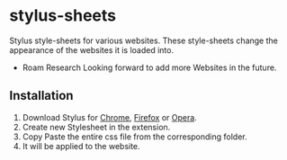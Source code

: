 # stylus-sheets

Stylus style-sheets for various websites. These style-sheets change the appearance of the websites it is loaded into.
* Roam Research
Looking forward to add more Websites in the future.

## Installation

1. Download Stylus for [Chrome](https://chrome.google.com/webstore/detail/stylus/clngdbkpkpeebahjckkjfobafhncgmne), [Firefox](https://addons.mozilla.org/en-GB/firefox/addon/styl-us/) or [Opera](https://addons.opera.com/en-gb/extensions/details/stylus/).
2. Create new Stylesheet in the extension.
3. Copy Paste the entire css file from the corresponding folder.
4. It will be applied to the website.
